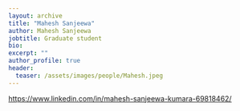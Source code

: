 ```yaml
---
layout: archive
title: "Mahesh Sanjeewa"
author: Mahesh Sanjeewa
jobtitle: Graduate student
bio:
excerpt: ""
author_profile: true
header:
  teaser: /assets/images/people/Mahesh.jpeg
---
```


https://www.linkedin.com/in/mahesh-sanjeewa-kumara-69818462/

